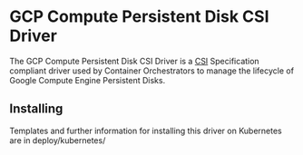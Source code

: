 # GCP Compute Persistent Disk CSI Driver

The GCP Compute Persistent Disk CSI Driver is a [CSI]() Specification compliant
driver used by Container Orchestrators to manage the lifecycle of Google Compute
Engine Persistent Disks.

## Installing
Templates and further information for installing this driver on Kubernetes are
in deploy/kubernetes/